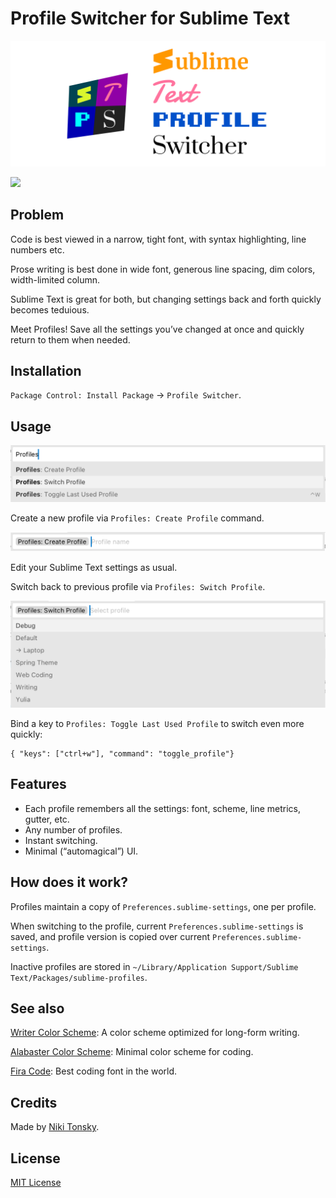 # Profile Switcher for Sublime Text

![](screenshots/logo.png)

![](screenshots/demo.gif)

## Problem

Code is best viewed in a narrow, tight font, with syntax highlighting, line numbers etc.

Prose writing is best done in wide font, generous line spacing, dim colors, width-limited column. 

Sublime Text is great for both, but changing settings back and forth quickly becomes teduious.

Meet Profiles! Save all the settings you’ve changed at once and quickly return to them when needed.

## Installation

`Package Control: Install Package` → `Profile Switcher`.

## Usage

![](screenshots/menu.png)

Create a  new profile via `Profiles: Create Profile` command.

![](screenshots/create.png)

Edit your Sublime Text settings as usual.

Switch back to previous profile via `Profiles: Switch Profile`.

![](screenshots/switch.png)

Bind a key to `Profiles: Toggle Last Used Profile` to switch even more quickly:

```
{ "keys": ["ctrl+w"], "command": "toggle_profile"}
```

## Features 

- Each profile remembers all the settings: font, scheme, line metrics, gutter, etc.
- Any number of profiles.
- Instant switching.
- Minimal (“automagical”) UI.

## How does it work?

Profiles maintain a copy of `Preferences.sublime-settings`, one per profile.

When switching to the profile, current `Preferences.sublime-settings` is saved, and profile version is copied over current `Preferences.sublime-settings`.

Inactive profiles are stored in `~/Library/Application Support/Sublime Text/Packages/sublime-profiles`.

## See also

[Writer Color Scheme](https://github.com/tonsky/sublime-scheme-writer): A color scheme optimized for long-form writing.

[Alabaster Color Scheme](https://github.com/tonsky/sublime-scheme-alabaster): Minimal color scheme for coding.

[Fira Code](https://github.com/tonsky/FiraCode/): Best coding font in the world.

## Credits

Made by [Niki Tonsky](https://twitter.com/nikitonsky).

## License

[MIT License](./LICENSE.txt)